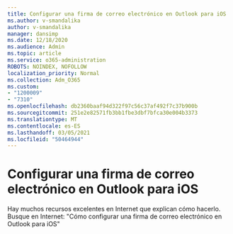 ```yaml
---
title: Configurar una firma de correo electrónico en Outlook para iOS
ms.author: v-smandalika
author: v-smandalika
manager: dansimp
ms.date: 12/18/2020
ms.audience: Admin
ms.topic: article
ms.service: o365-administration
ROBOTS: NOINDEX, NOFOLLOW
localization_priority: Normal
ms.collection: Adm_O365
ms.custom:
- "1200009"
- "7310"
ms.openlocfilehash: db2360baaf94d322f97c56c37af492f7c37b900b
ms.sourcegitcommit: 251e2e82571fb3bb1fbe3dbf7bfca30e004b3373
ms.translationtype: MT
ms.contentlocale: es-ES
ms.lasthandoff: 03/05/2021
ms.locfileid: "50464944"
---
```

# <a name="set-up-an-email-signature-in-outlook-for-ios"></a>Configurar una firma de correo electrónico en Outlook para iOS

Hay muchos recursos excelentes en Internet que explican cómo hacerlo. Busque en Internet: "Cómo configurar una firma de correo electrónico en Outlook para iOS"